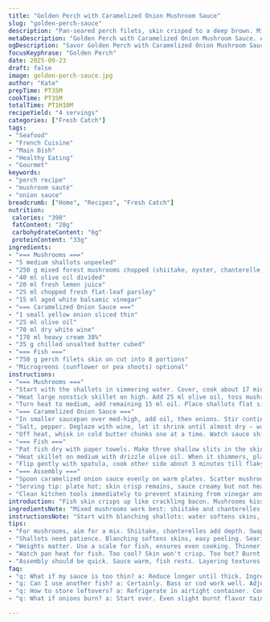 ```yaml
---
title: "Golden Perch with Caramelized Onion Mushroom Sauce"
slug: "golden-perch-sauce"
description: "Pan-seared perch filets, skin crisped to a deep brown. Mixed wild mushrooms, quickly sautéed with shallots and a splash of lemon. Sauce thickened with cream, wine, and butter, then pureed into a glossy finish. Caramelized onions bring natural sweetness, balanced by balsamic vinegar's tang. A final garnish of fresh herbs and optional microgreens for texture."
metaDescription: "Golden Perch with Caramelized Onion Mushroom Sauce. A vibrant French-inspired dish that combines crisp fish with earthy mushrooms and sweet onions."
ogDescription: "Savor Golden Perch with Caramelized Onion Mushroom Sauce. This dish layers textures and flavors for an engaging culinary experience."
focusKeyphrase: "Golden Perch"
date: 2025-09-23
draft: false
image: golden-perch-sauce.jpg
author: "Kate"
prepTime: PT35M
cookTime: PT35M
totalTime: PT1H10M
recipeYield: "4 servings"
categories: ["Fresh Catch"]
tags:
- "Seafood"
- "French Cuisine"
- "Main Dish"
- "Healthy Eating"
- "Gourmet"
keywords:
- "perch recipe"
- "mushroom sauté"
- "onion sauce"
breadcrumb: ["Home", "Recipes", "Fresh Catch"]
nutrition: 
 calories: "390"
 fatContent: "28g"
 carbohydrateContent: "6g"
 proteinContent: "33g"
ingredients:
- "=== Mushrooms ==="
- "5 medium shallots unpeeled"
- "250 g mixed forest mushrooms chopped (shiitake, oyster, chanterelle, hedgehog)"
- "40 ml olive oil divided"
- "20 ml fresh lemon juice"
- "25 ml chopped fresh flat-leaf parsley"
- "15 ml aged white balsamic vinegar"
- "=== Caramelized Onion Sauce ==="
- "1 small yellow onion sliced thin"
- "25 ml olive oil"
- "70 ml dry white wine"
- "170 ml heavy cream 38%"
- "35 g chilled unsalted butter cubed"
- "=== Fish ==="
- "750 g perch filets skin on cut into 8 portions"
- "Microgreens (sunflower or pea shoots) optional"
instructions:
- "=== Mushrooms ==="
- "Start with the shallots in simmering water. Cover, cook about 17 minutes until tender but not mushy. Drain, cool under running water, peel, halve. Keep aside."
- "Heat large nonstick skillet on high. Add 25 ml olive oil, toss mushrooms in. Sear until a rich golden-brown, around 6 minutes, stir occasionally but let some edges char. Salt, pepper. Splash lemon juice, stir as it deglazes the pan. Toss in parsley, remove from heat onto warm plate. Wipe pan clean quickly."
- "Turn heat to medium, add remaining 15 ml oil. Place shallots flat side down, let them brown deeply for 6 minutes without stirring too early. Flip, splash the vinegar, season with salt and pepper. Toss with mushrooms on warm plate. Keep warm. Quick wipe of pan again."
- "=== Caramelized Onion Sauce ==="
- "In smaller saucepan over med-high, add oil, then onions. Stir continuously, listen for that gentle sizzle turning to a low steady bubble. Wait till onions go golden, almost chestnut - about 11 minutes. Don't rush; burnt means bitter."
- "Salt, pepper. Deglaze with wine, let it shrink until almost dry — watch for shrinking volume, scent intensifies, no liquid left. Pour in cream, lower to simmer, bubbles should be slow, cook 6 minutes till sauce coats back of spoon thickly."
- "Off heat, whisk in cold butter chunks one at a time. Watch sauce shine up, silkiness gained. Immersion blender until smooth. Optional strain through fine sieve for extra silk, adjust salt and pepper to taste, keep warm."
- "=== Fish ==="
- "Pat fish dry with paper towels. Make three shallow slits in the skin per filet - stops curling when hot. Salt skin and flesh generously."
- "Heat skillet on medium with drizzle olive oil. When it shimmers, place filets skin side down. No moving. Hear that crisp crackle? Cook 4-5 minutes - skin darkens, edges opaque."
- "Flip gently with spatula, cook other side about 3 minutes till flaky, opaque but moist. Thicker cuts? Add 1-2 minutes. Rest fish a moment on plate off heat."
- "=== Assembly ==="
- "Spoon caramelized onion sauce evenly on warm plates. Scatter mushroom and shallot mix over the sauce, add fish portions atop. Tiny handful of microgreens for fresh crunch optional."
- "Serving tip: plate hot; skin crisp remains, sauce creamy but not heavy."
- "Clean kitchen tools immediately to prevent staining from vinegar and wine."
introduction: "Fish skin crisps up like crackling bacon. Mushrooms kissed by high heat, edges caramelizing. Shallots soften in bubbling water, peeled to sweetness, then seared in balsamic tang. Onions melting slowly in olive oil, sugar browning deep gold, wine steaming off acidity. Cream folds into this, butter whisked for velvety gloss. Perch, firm and white, seared just right, skin delivering crunch contrast. Each element builds layers, a tactile performance in your pan. No guessing on times: watch, listen, smell. Precision over stopwatch. Improvise with whatever mushrooms you find. If wine lacking, vinegar extra, it’s a balancing act. Microgreens? Freshness bites through softness. Done."
ingredientsNote: "Mixed mushrooms work best: shiitake and chanterelles add earth and delicate fruitiness, oyster for meaty texture; swap hedgehog with button if needed but reduce volume. Shallots can be replaced with small pearl onions peeled. Lemons fresh, bright juice crucial to cutting richness, balsamic vinegar aged with deep notes, don't substitute with plain vinegar — pick a good white. Heavy cream at 38% fat assures sauce thickness and gloss, reduced fat milks water down. Butter cold and cubed helps emulsify sauce when off heat. Perch is ideal but try other firm-skinned white fish like bass or cod, adjust cooking time accordingly."
instructionsNote: "Start with blanching shallots: water softens skins, avoids burning when pan browned later. Mushroom searing needs hot pan; too low and all moisture releases, ends soggy. Let mushrooms sit, resist stirring. Caramelize shallots on medium so they deepen without scorching. Sauce demands close eye—onion color signals readiness. Wine must reduce nearly to avoid watery sauce before cream addition. Butter off heat incorporates fat without breaking. Fish skin incision avoids curling due to muscle tightening in heat. When searing, no shuffling of filets; skin crisp comes from steady contact. Rest fish off heat for juices to redistribute. Assemble quickly to preserve heat contrasts. Pro tip: wipe pan between mushroom and shallot steps to avoid bitter burnt bits. Use immersion blender for speed and minimal cleanup. Straining sauce optional but recommended for silky finish."
tips:
- "For mushrooms, aim for a mix. Shiitake, chanterelles add depth. Swap hedgehog with button if you must, reduce volume though. Fresh herbs at the end for punch."
- "Shallots need patience. Blanching softens skins, easy peeling. Searing too quick? They'll burn instead of caramelizing. Keep them low and bubbly. Stir less."
- "Weights matter. Use a scale for fish, ensures even cooking. Thinner parts cook fast, thicker parts need more time. Check doneness with flakes."
- "Watch pan heat for fish. Too cool? Skin won't crisp. Too hot? Burnt edges or undercooked flesh. Olive oil shimmers, then it’s time."
- "Assembly should be quick. Sauce warm, fish rests. Layering textures enhances experience. Microgreens optional but fresh. They cut through richness."
faq:
- "q: What if my sauce is too thin? a: Reduce longer until thick. Ingredients—cream must simmer gently to coat spoon. Avoid rushing."
- "q: Can I use another fish? a: Certainly. Bass or cod work well. Adjust timing based on thickness. Fish should be flaky, not dry."
- "q: How to store leftovers? a: Refrigerate in airtight container. Consume within two days. Reheat gently to avoid drying out."
- "q: What if onions burn? a: Start over. Even slight burnt flavor taints the sauce. Maintain low heat. Stir frequently for even browning."

---
```

